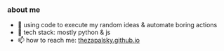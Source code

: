 ### about me

- 🎲 using code to execute my random ideas & automate boring actions
- 🌱 tech stack: mostly python & js
- 📫 how to reach me: [thezapalsky.github.io](https://thezapalsky.github.io/)


<!--
**thezapalsky/thezapalsky** is a ✨ _special_ ✨ repository because its `README.md` (this file) appears on your GitHub profile.

Here are some ideas to get you started:

- 🔭 I’m currently working on ...
- 🌱 I’m currently learning ...
- 👯 I’m looking to collaborate on ...
- 🤔 I’m looking for help with ...
- 💬 Ask me about ...
- 📫 How to reach me: ...
- 😄 Pronouns: ...
- ⚡ Fun fact: ...
-->

